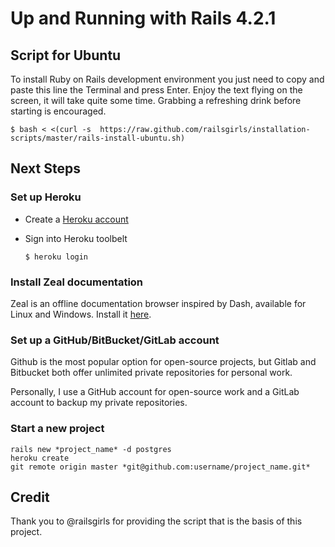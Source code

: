 # Up and Running with Rails 4.2.1

## Script for Ubuntu

To install Ruby on Rails development environment you just need to copy and paste this line the Terminal and press Enter. Enjoy the text flying on the screen, it will take quite some time. Grabbing a refreshing drink before starting is encouraged.

    $ bash < <(curl -s  https://raw.github.com/railsgirls/installation-scripts/master/rails-install-ubuntu.sh)

## Next Steps

### Set up Heroku

- Create a [Heroku account][heroku]

[heroku]: https://heroku.com/

- Sign into Heroku toolbelt

      $ heroku login

### Install Zeal documentation

Zeal is an offline documentation browser inspired by Dash, available for Linux and Windows. Install it [here][zeal].

[zeal]: http://zealdocs.org

### Set up a GitHub/BitBucket/GitLab account

Github is the most popular option for open-source projects, but Gitlab and Bitbucket both 
offer unlimited private repositories for personal work. 

Personally, I use a GitHub account for open-source work and a GitLab account to backup my
private repositories.

### Start a new project

    rails new *project_name* -d postgres
    heroku create
    git remote origin master *git@github.com:username/project_name.git*

## Credit

Thank you to @railsgirls for providing the script that is the basis of this project.





